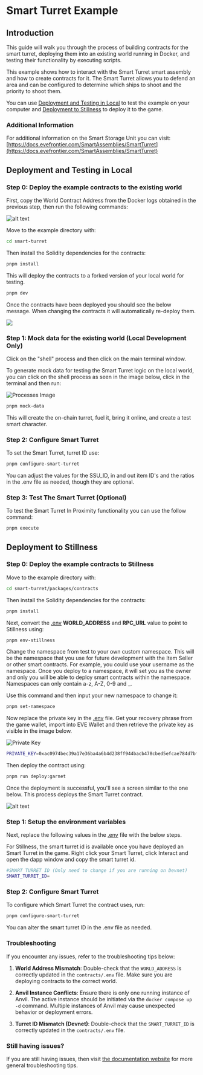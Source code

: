 # Smart Turret Example

## Introduction
This guide will walk you through the process of building contracts for the smart turret, deploying them into an existing world running in Docker, and testing their functionality by executing scripts.

This example shows how to interact with the Smart Turret smart assembly and how to create contracts for it. The Smart Turret allows you to defend an area and can be configured to determine which ships to shoot and the priority to shoot them.

You can use [Deployment and Testing in Local](#Local) to test the example on your computer and [Deployment to Stillness](#Stillness) to deploy it to the game.

### Additional Information

For additional information on the Smart Storage Unit you can visit: [https://docs.evefrontier.com/SmartAssemblies/SmartTurret](https://docs.evefrontier.com/SmartAssemblies/SmartTurret)

## Deployment and Testing in Local<a id='Local'></a>
### Step 0: Deploy the example contracts to the existing world
First, copy the World Contract Address from the Docker logs obtained in the previous step, then run the following commands:

![alt text](../readme-imgs/docker-deployment.png)

Move to the example directory with:

```bash
cd smart-turret
```

Then install the Solidity dependencies for the contracts:
```bash
pnpm install
```

This will deploy the contracts to a forked version of your local world for testing.
```bash
pnpm dev
```

Once the contracts have been deployed you should see the below message. When changing the contracts it will automatically re-deploy them.

![](../readme-imgs/deploy.png)

### Step 1: Mock data for the existing world **(Local Development Only)**
Click on the "shell" process and then click on the main terminal window. 

To generate mock data for testing the Smart Turret logic on the local world, you can click on the shell process as seen in the image below, click in the terminal and then run:

![Processes Image](../readme-imgs/processes.png)

```bash
pnpm mock-data
```

This will create the on-chain turret, fuel it, bring it online, and create a test smart character.

### Step 2: Configure Smart Turret
To set the Smart Turret, turret ID use:

```bash
pnpm configure-smart-turret
```

You can adjust the values for the SSU_ID, in and out item ID's and the ratios in the .env file as needed, though they are optional.

### Step 3: Test The Smart Turret (Optional)
To test the Smart Turret In Proximity functionality you can use the follow command:

```bash
pnpm execute
```

## Deployment to Stillness<a id='Stillness'></a>
### Step 0: Deploy the example contracts to Stillness
Move to the example directory with:

```bash
cd smart-turret/packages/contracts
```

Then install the Solidity dependencies for the contracts:
```bash
pnpm install
```

Next, convert the [.env](./packages/contracts/.env) **WORLD_ADDRESS** and **RPC_URL** value to point to Stillness using: 

```bash
pnpm env-stillness
```

Change the namespace from test to your own custom namespace. This will be the namespace that you use for future development with the Item Seller or other smart contracts. For example, you could use your username as the namespace. Once you deploy to a namespace, it will set you as the owner and only you will be able to deploy smart contracts within the namespace. Namespaces can only contain a-z, A-Z, 0-9 and _.

Use this command and then input your new namespace to change it:

```bash
pnpm set-namespace
```

Now replace the private key in the [.env](./packages/contracts/.env) file. Get your recovery phrase from the game wallet, import into EVE Wallet and then retrieve the private key as visible in the image below.

![Private Key](../readme-imgs/private-key.png)

```bash
PRIVATE_KEY=0xac0974bec39a17e36ba4a6b4d238ff944bacb478cbed5efcae784d7bf4f2ff80
```

Then deploy the contract using:

```bash
pnpm run deploy:garnet
```

Once the deployment is successful, you'll see a screen similar to the one below. This process deploys the Smart Turret contract. 

![alt text](../readme-imgs/deploy.png)

### Step 1: Setup the environment variables 
Next, replace the following values in the [.env](./packages/contracts/.env) file with the below steps.

For Stillness, the smart turret id is available once you have deployed an Smart Turret in the game. Right click your Smart Turret, click Interact and open the dapp window and copy the smart turret id.

```bash
#SMART TURRET ID (Only need to change if you are running on Devnet)
SMART_TURRET_ID=
```

### Step 2: Configure Smart Turret
To configure which Smart Turret the contract uses, run:

```bash
pnpm configure-smart-turret
```

You can alter the smart turret ID in the .env file as needed.

### Troubleshooting

If you encounter any issues, refer to the troubleshooting tips below:

1. **World Address Mismatch**: Double-check that the `WORLD_ADDRESS` is correctly updated in the `contracts/.env` file. Make sure you are deploying contracts to the correct world.
   
2. **Anvil Instance Conflicts**: Ensure there is only one running instance of Anvil. The active instance should be initiated via the `docker compose up -d` command. Multiple instances of Anvil may cause unexpected behavior or deployment errors.

3. **Turret ID Mismatch (Devnet)**: Double-check that the `SMART_TURRET_ID` is correctly updated in the `contracts/.env` file. 

### Still having issues?
If you are still having issues, then visit [the documentation website](https://docs.evefrontier.com/Troubleshooting) for more general troubleshooting tips.